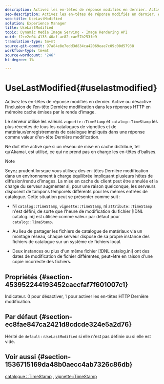 ```yaml
---
description: Activez les en-têtes de réponse modifiés en dernier. Active ou désactive l’inclusion de l’en-tête Dernière modification dans les réponses HTTP en mémoire cache émises par le rendu d’image.
seo-description: Activez les en-têtes de réponse modifiés en dernier. Active ou désactive l’inclusion de l’en-tête Dernière modification dans les réponses HTTP en mémoire cache émises par le rendu d’image.
seo-title: UseLastModified
solution: Experience Manager
title: UseLastModified
topic: Dynamic Media Image Serving - Image Rendering API
uuid: f2ce2e04-4133-40af-ac82-cae57b253fe9
translation-type: tm+mt
source-git-commit: 97a84e8e7edd3d834ca42069eae7c09c00d57938
workflow-type: tm+mt
source-wordcount: '246'
ht-degree: 1%

---
```



# UseLastModified{#uselastmodified}

Activez les en-têtes de réponse modifiés en dernier. Active ou désactive l’inclusion de l’en-tête Dernière modification dans les réponses HTTP en mémoire cache émises par le rendu d’image.

Le serveur utilise les valeurs `vignette::TimeStamp` et `catalog::TimeStamp` les plus récentes de tous les catalogues de vignettes et de matériaux/enregistrements de catalogue impliqués dans une réponse comme valeur d&#39;en-tête Dernière modification.

Ne doit être activé que si un réseau de mise en cache distribué, tel qu’Akamai, est utilisé, ce qui ne prend pas en charge les en-têtes d’balises.

>[!NOTE]
>
>Soyez prudent lorsque vous utilisez des en-têtes Dernière modification dans un environnement à charge équilibrée impliquant plusieurs hôtes de diffusion/rendu d’images. La mise en cache du client peut être annulée et la charge du serveur augmenter si, pour une raison quelconque, les serveurs disposent de tampons temporels différents pour les mêmes entrées de catalogue. Cette situation peut se présenter comme suit :

* Ni `catalog::TimeStamp`, `vignette::TimeStamp`, ni `attribute::TimeStamp` n&#39;est défini, de sorte que l&#39;heure de modification du fichier [!DNL catalog.ini] est utilisée comme valeur par défaut pour `catalog::TimeStamp`.

* Au lieu de partager les fichiers de catalogue de matériaux via un montage réseau, chaque serveur dispose de sa propre instance des fichiers de catalogue sur un système de fichiers local.
* Deux instances ou plus d&#39;un même fichier [!DNL catalog.ini] ont des dates de modification de fichier différentes, peut-être en raison d&#39;une copie incorrecte des fichiers.

## Propriétés {#section-453952244193452caccfaf7f601007c1}

Indicateur. 0 pour désactiver, 1 pour activer les en-têtes HTTP Dernière modification.

## Par défaut {#section-ec8fae847ca2421d8cdcde324e5a2d76}

Hérité de `default::UseLastModified` si elle n&#39;est pas définie ou si elle est vide.

## Voir aussi {#section-1536715169da48b0aecc4ab7326c86db}

[catalogue ::TimeStamp](../../../../../ir-api/material-cat/image-rendering-api-ref/c-ir-material-catalog/c-ir-material-data-reference/r-ir-timestamp-dataref.md#reference-6daf7973dc4f4b4e9e8165756db7c319) ,  [vignette::TimeStamp](../../../../../ir-api/material-cat/image-rendering-api-ref/c-ir-material-catalog/c-ir-vignette-map-reference/r-ir-timestamp-vignette.md#reference-d57cdd40a6a645d199dbb1d56cc85bc1)
